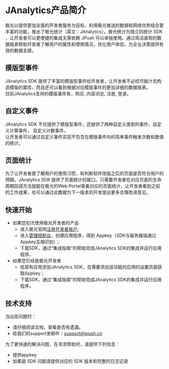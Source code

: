 # JAnalytics产品简介

极光以提供更加全面的开发者服务为目标，利用极光推送的数据和网络优势结合更丰富的功能，推出了极光统计（英文：JAnalytics）。极光统计为独立的统计 SDK ，让开发者可以更便捷的集成无需依赖 JPush 可以单独使用。通过简洁直观的数据报表帮助开发者了解用户的属性和使用情况，优化用户体验，为企业决策提供有效的数据支撑。


## 模版型事件

JAnalytics SDK 提供了丰富的模版型事件给开发者，让开发者不必绞尽脑汁去构造模版的属性，而且还可以看到根据对应模版事件的更加详细的数据报表。  
目前JAnalytics支持的模版事件有，购买, 内容浏览, 注册, 登录。  

## 自定义事件

JAnalytics SDK 不仅提供了模版型事件，还提供了两种自定义类型的事件，自定义计算事件， 自定义计数事件。  
让开发者可以通过自定义事件实现不包含在模版事件内的简单事件触发次数和数值的统计。


## 页面统计

为了让开发者更了解用户的使用习惯，和判断软件改版之后的页面是否符合用户的预期，JAnalytics SDK 提供了页面统计的接口。只需要开发者在对应页面的生命周期回调方法就能在极光的Web Portal查看对应的页面统计，让开发者看到之前的工作成果，也可以通过此数据为下一版本的开发提出更多合理改进意见。


## 快速开始

+ 如果您初次使用极光开发者的产品
	+ 进入极光官网[注册开发者账户](https://www.jiguang.cn/accounts/register/form);
	+ 进入[管理控制台](https://www.jiguang.cn/app/list)，创建应用程序，得到 Appkey（SDK与服务器端通过Appkey互相识别）；
	+ 下载SDK，通过“集成指南”的帮助完成JAnalytics SDK的集成并运行应用程序。
+ 如果您已经是极光开发者
	+ 给原有应用添加JAnalytics SDK，在需要添加该功能的应用的设置页面获取Appkey；
	+ 下载SDK，通过“集成指南”的帮助完成JAnalytics SDK的集成并运行应用程序。

## 技术支持  
当出现问题时：

+ 请仔细阅读文档，查看是否有遗漏。
+ 给我们的support发邮件：<support@jpush.cn>

为了更快速的解决问题，在寻求帮助时，请提供下列信息：

+ 提供appkey
+ 如果是 SDK 问题请提供对应的 SDK 版本和完整的日志记录
